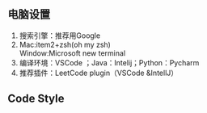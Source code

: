 ##  电脑设置

1. 搜索引擎：推荐用Google
2. Mac:item2+zsh(oh my zsh)  
    Window:Microsoft new terminal
3. 编译环境：VSCode ；Java：Intelij；Python：Pycharm
4. 推荐插件：LeetCode plugin（VSCode &IntellJ）

## Code Style
